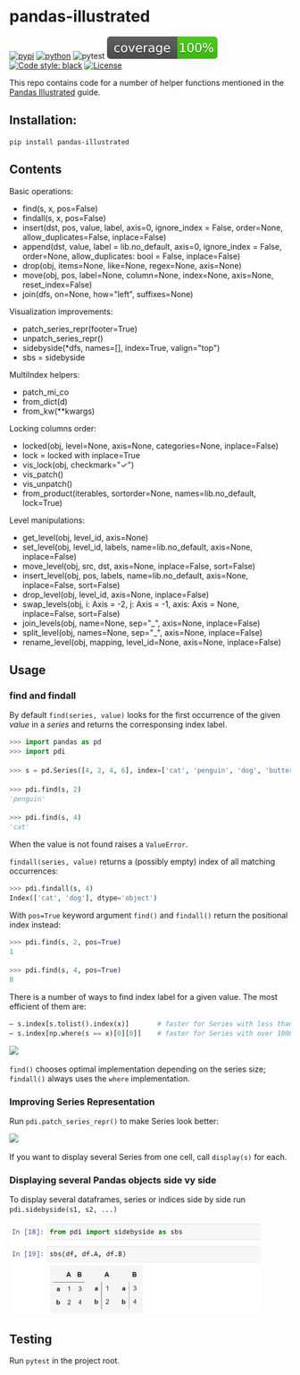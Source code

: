 ﻿# pandas-illustrated

[![pypi](https://img.shields.io/pypi/v/pandas-illustrated.svg)](https://pypi.python.org/pypi/pandas-illustrated)
[![python](https://img.shields.io/pypi/pyversions/pandas-illustrated.svg)](https://pypi.org/project/pandas-illustrated/)
![pytest](https://github.com/axil/pandas-illustrated/actions/workflows/python-package.yml/badge.svg)
![Coverage Badge](img/coverage.svg)
[![Code style: black](https://img.shields.io/badge/code%20style-black-000000.svg)](https://github.com/psf/black)
[![License](https://img.shields.io/pypi/l/pandas-illustrated)](https://pypi.org/project/pandas-illustrated/)

This repo contains code for a number of helper functions mentioned in the [Pandas Illustrated](https://betterprogramming.pub/pandas-illustrated-the-definitive-visual-guide-to-pandas-c31fa921a43?sk=50184a8a8b46ffca16664f6529741abc) guide.

## Installation: 

    pip install pandas-illustrated

## Contents

Basic operations:
- find(s, x, pos=False)
- findall(s, x, pos=False)
- insert(dst, pos, value, label, axis=0, ignore_index = False, 
    order=None, allow_duplicates=False, inplace=False)
- append(dst, value, label = lib.no_default, axis=0, ignore_index = False,
    order=None, allow_duplicates: bool = False, inplace=False)
- drop(obj, items=None, like=None, regex=None, axis=None)
- move(obj, pos, label=None, column=None, index=None, axis=None, reset_index=False)
- join(dfs, on=None, how="left", suffixes=None)

Visualization improvements:
- patch_series_repr(footer=True)
- unpatch_series_repr()
- sidebyside(*dfs, names=[], index=True, valign="top")
- sbs = sidebyside

MultiIndex helpers:
- patch_mi_co
- from_dict(d)
- from_kw(**kwargs)

Locking columns order:
- locked(obj, level=None, axis=None, categories=None, inplace=False)
- lock = locked with inplace=True
- vis_lock(obj, checkmark="✓")
- vis_patch()
- vis_unpatch()
- from_product(iterables, sortorder=None, names=lib.no_default, lock=True)

Level manipulations:
- get_level(obj, level_id, axis=None)
- set_level(obj, level_id, labels, name=lib.no_default, axis=None, inplace=False)
- move_level(obj, src, dst, axis=None, inplace=False, sort=False)
- insert_level(obj, pos, labels, name=lib.no_default, axis=None, inplace=False, sort=False)
- drop_level(obj, level_id, axis=None, inplace=False)
- swap_levels(obj, i: Axis = -2, j: Axis = -1, axis: Axis = None, inplace=False, sort=False)
- join_levels(obj, name=None, sep="_", axis=None, inplace=False)
- split_level(obj, names=None, sep="_", axis=None, inplace=False)
- rename_level(obj, mapping, level_id=None, axis=None, inplace=False)


## Usage

### find and findall

By default `find(series, value)` looks for the first occurrence of the given *value* in a *series* and returns the corresponsing index label.

```python
>>> import pandas as pd
>>> import pdi

>>> s = pd.Series([4, 2, 4, 6], index=['cat', 'penguin', 'dog', 'butterfly'])

>>> pdi.find(s, 2)
'penguin' 

>>> pdi.find(s, 4)
'cat' 
```

When the value is not found raises a `ValueError`.

`findall(series, value)` returns a (possibly empty) index of all matching occurrences:

```python
>>> pdi.findall(s, 4)
Index(['cat', 'dog'], dtype='object')
```

With `pos=True` keyword argument `find()` and `findall()` return the positional index instead:

```python
>>> pdi.find(s, 2, pos=True)
1 

>>> pdi.find(s, 4, pos=True)
0
```
There is a number of ways to find index label for a given value. The most efficient of them are:

```python
— s.index[s.tolist().index(x)]       # faster for Series with less than 1000 elements
— s.index[np.where(s == x)[0][0]]    # faster for Series with over 1000 elements  
```

<img src="https://user-images.githubusercontent.com/170910/209191163-52b8cc6a-425d-41e0-a7f9-c2efb4a31bbb.png" width="600">

`find()` chooses optimal implementation depending on the series size; `findall()` always uses the `where` implementation.

### Improving Series Representation

Run `pdi.patch_series_repr()` to make Series look better:

<img src="https://user-images.githubusercontent.com/170910/211085821-544b42b0-561a-47e7-8f32-6f31a05ed978.png" width="600">

If you want to display several Series from one cell, call `display(s)` for each.

### Displaying several Pandas objects side vy side

To display several dataframes, series or indices side by side run `pdi.sidebyside(s1, s2, ...)`

<img src="img/sbs.png" width="450"/>

## Testing

Run `pytest` in the project root.
